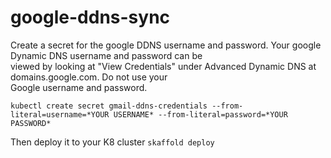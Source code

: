 # google-ddns-sync

Create a secret for the google DDNS username and password.  Your google Dynamic DNS username and password can be  
viewed by looking at "View Credentials" under Advanced Dynamic DNS at domains.google.com.  Do not use your  
Google username and password.


`kubectl create secret gmail-ddns-credentials --from-literal=username=*YOUR USERNAME* --from-literal=password=*YOUR PASSWORD*`

Then deploy it to your K8 cluster
`skaffold deploy`
